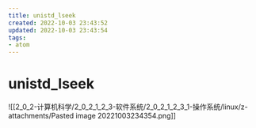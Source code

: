 ```yaml
---
title: unistd_lseek
created: 2022-10-03 23:43:52
updated: 2022-10-03 23:43:54
tags: 
- atom
---
```


# unistd_lseek

![[2_0_2-计算机科学/2_0_2_1_2_3-软件系统/2_0_2_1_2_3_1-操作系统/linux/z-attachments/Pasted image 20221003234354.png]]

